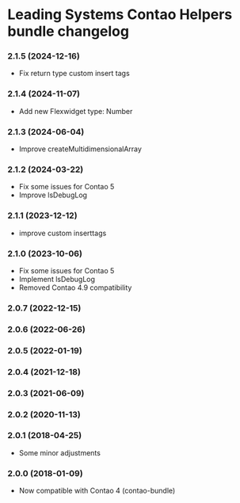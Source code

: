 Leading Systems Contao Helpers bundle changelog
===========================================

### 2.1.5 (2024-12-16)
 * Fix return type custom insert tags

### 2.1.4 (2024-11-07)
 * Add new Flexwidget type: Number

### 2.1.3 (2024-06-04)
 * Improve createMultidimensionalArray

### 2.1.2 (2024-03-22)
 * Fix some issues for Contao 5
 * Improve lsDebugLog

### 2.1.1 (2023-12-12)
 * improve custom inserttags

### 2.1.0 (2023-10-06)
 * Fix some issues for Contao 5
 * Implement lsDebugLog
 * Removed Contao 4.9 compatibility

### 2.0.7 (2022-12-15)

### 2.0.6 (2022-06-26)

### 2.0.5 (2022-01-19)

### 2.0.4 (2021-12-18)

### 2.0.3 (2021-06-09)

### 2.0.2 (2020-11-13)

### 2.0.1 (2018-04-25)
 * Some minor adjustments

### 2.0.0 (2018-01-09)
 * Now compatible with Contao 4 (contao-bundle)
